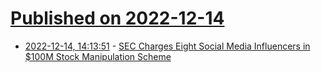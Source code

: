 # [Published on 2022-12-14](index.md)

* [2022-12-14, 14:13:51](https://news.ycombinator.com/item?id=33983703) - [SEC Charges Eight Social Media Influencers in $100M Stock Manipulation Scheme](https://www.sec.gov/news/press-release/2022-221)
